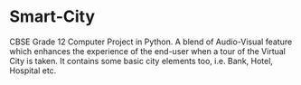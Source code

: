 # Smart-City
CBSE Grade 12 Computer Project in Python. A blend of Audio-Visual feature which enhances the experience of the end-user when a tour of the Virtual City is taken. It contains some basic city elements too, i.e. Bank, Hotel, Hospital etc.  
